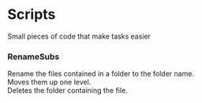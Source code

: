 # Scripts
Small pieces of code that make tasks easier

### RenameSubs
Rename the files contained in a folder to the folder name.  
Moves them up one level.  
Deletes the folder containing the file.